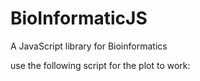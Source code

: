 # BioInformaticJS
A JavaScript library for Bioinformatics


use the following script for the plot to work:
<script src='https://cdn.plot.ly/plotly-latest.min.js'></script>
